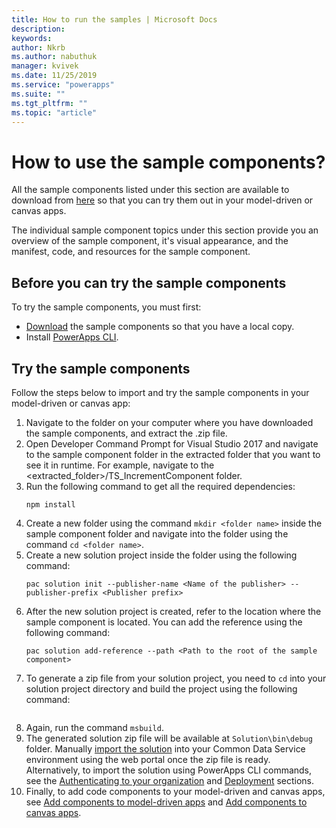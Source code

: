 ```yaml
---
title: How to run the samples | Microsoft Docs
description: 
keywords:
author: Nkrb
ms.author: nabuthuk
manager: kvivek
ms.date: 11/25/2019
ms.service: "powerapps"
ms.suite: ""
ms.tgt_pltfrm: ""
ms.topic: "article"
---
```


# How to use the sample components?

All the sample components listed under this section are available to download from [here](https://go.microsoft.com/fwlink/?linkid=2088525) so that you can try them out in your model-driven or canvas apps.

The individual sample component topics under this section provide you an overview of the sample component, it's visual appearance, and the manifest, code, and resources for the sample component.

## Before you can try the sample components
To try the sample components, you must first:
- [Download](https://go.microsoft.com/fwlink/?linkid=2088525) the sample components so that you have a local copy.
- Install [PowerApps CLI](https://aka.ms/PowerAppsCLI).

## Try the sample components
Follow the steps below to import and try the sample components in your model-driven or canvas app:

1. Navigate to the folder on your computer where you have downloaded the sample components, and extract the .zip file.  
1. Open Developer Command Prompt for Visual Studio 2017 and navigate to the sample component folder in the extracted folder that you want to see it in runtime. For example, navigate to the \<extracted_folder>/TS_IncrementComponent folder.
1. Run the following command to get all the required dependencies:
    ```
    npm install
    ```
1. Create a new folder using the command `mkdir <folder name>` inside the sample component folder and navigate into the folder using the command `cd <folder name>`. 
1. Create a new solution project inside the folder using the following command:
    ```
    pac solution init --publisher-name <Name of the publisher> --publisher-prefix <Publisher prefix>
    ```
1. After the new solution project is created, refer to the location where the sample component is located. You can add the reference using the following command:
    ```
    pac solution add-reference --path <Path to the root of the sample component>
    ```
1. To generate a zip file from your solution project, you need to `cd` into your solution project directory and build the project using the following command:
    ```msbuild /t:restore
    ```
1. Again, run the command `msbuild`.
1. The generated solution zip file will be available at `Solution\bin\debug` folder. Manually [import the solution](/powerapps/maker/common-data-service/import-update-export-solutions) into your Common Data Service environment using the web portal once the zip file is ready. Alternatively, to import the solution using PowerApps CLI commands, see the [Authenticating to your organization](https://docs.microsoft.com/powerapps/developer/component-framework/import-custom-controls#authenticating-to-your-organization) and [Deployment](https://docs.microsoft.com/powerapps/developer/component-framework/import-custom-controls#deploying-code-components) sections.
1. Finally, to add code components to your model-driven and canvas apps, see [Add components to model-driven apps](https://docs.microsoft.com/powerapps/developer/component-framework/add-custom-controls-to-a-field-or-entity) and [Add components to canvas apps](https://docs.microsoft.com/powerapps/developer/component-framework/component-framework-for-canvas-apps#add-components-to-a-canvas-app).
